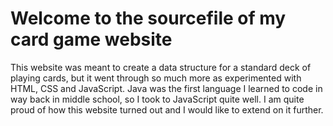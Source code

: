# Welcome to the sourcefile of my card game website
This website was meant to create a data structure for a standard deck of playing cards, but it went through so much more as experimented with HTML, CSS and JavaScript. Java was the first language I learned to code in way back in middle school, so I took to JavaScript quite well. I am quite proud of how this website turned out and I would like to extend on it further.
